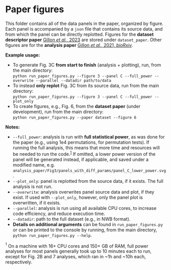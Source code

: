 # Paper figures

This folder contains all of the data panels in the paper, organized by figure. Each panel is accompanied by a `json` file that contains its source data, and from which the panel can be directly replotted. Figures for the **dataset descriptor paper** [Gillon _et al._, 2023](https://doi.org/10.1038/s41597-023-02214-y) are stored under `dataset_paper`. Other figures are for the **analysis paper** [Gillon _et al._, 2021, _bioRxiv_](https://www.biorxiv.org/content/10.1101/2021.01.15.426915).

**Example usage:**  
- To generate Fig. 3C **from start to finish** (analysis + plotting), 
run, from the main directory:   
`python run_paper_figures.py --figure 3 --panel C --full_power --overwrite --parallel --datadir path/to/data`  
- To instead **only replot** Fig. 3C from its source data, run from the main directory:  
`python run_paper_figures.py --figure 3 --panel C --full_power --plot_only`  
- To create figures, e.g., Fig. 6, from the **dataset paper** (under development), run from the main directory:  
`python run_paper_figures.py --paper dataset --figure 6`  


**Notes:** 
- `--full_power`: analysis is run with **full statistical power**, as was done for the paper (e.g., using 1e4 permutations, for permutation tests). If running the full analysis, this means that more time and resources will be needed to run the code.<sup>[1](#1)</sup> If omitted, a lower power version of the panel will be generated instead, if applicable, and saved under a modified name, e.g. `analysis_paper/Fig3/panels_with_diff_params/panel_C_lower_power.svg`.
- `--plot_only`: panel is replotted from the source data, if it exists. The full analysis is not run.
- `--overwrite`: analysis overwrites panel source data and plot, if they exist. If used with `--plot_only`, however, only the panel plot is overwritten, if it exists.
- `--parallel`: analysis is run using all available CPU cores, to increase code efficiency, and reduce execution time.
- `--datadir`: path to the full dataset (e.g., in NWB format).  
- **Details on additional arguments** can be found in `run_paper_figures.py` or can be printed to the console by running, from the main directory, `python run_paper_figures.py --help`.



<a name="1"><sup>1</sup></a> On a machine with 16+ CPU cores and 150+ GB of RAM, full power analyses for most panels generally took up to 10 minutes each to run, except for Fig. 2B and 7 analyses, which ran in ~1h and ~10h each, respectively.
